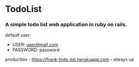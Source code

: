 # TodoList
### A simple todo list web application in ruby on rails.

default user: 
- USER: user@mail.com 
- PASSWORD: password

production  - https://frank-todo-list.herokuapp.com - always up
